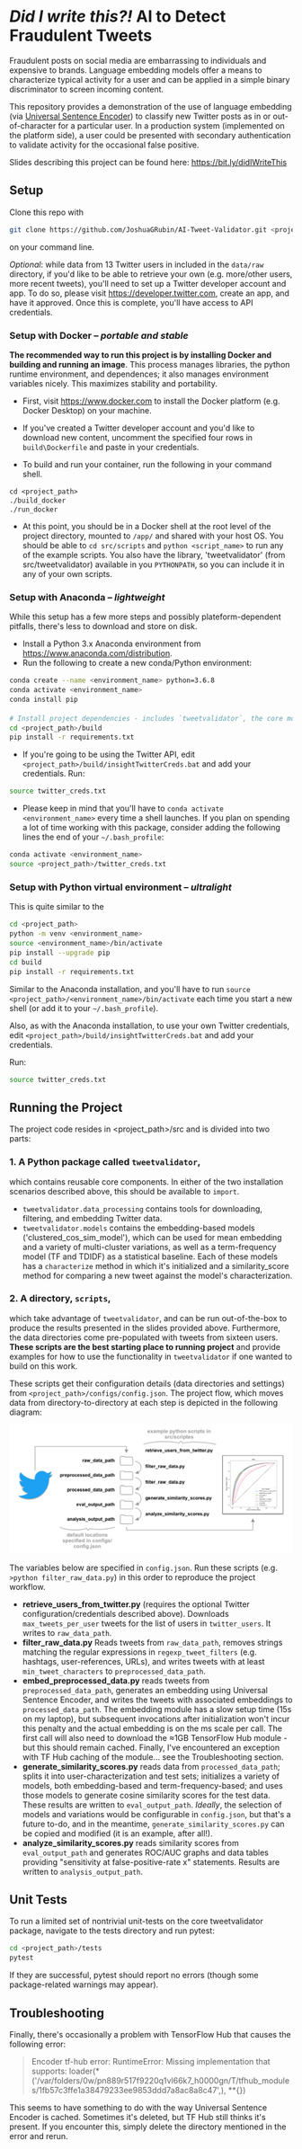 # *Did I write this?!*  AI to Detect Fraudulent Tweets
Fraudulent posts on social media are embarrassing to individuals and expensive to brands.  Language embedding models offer a means to characterize typical activity for a user and can be applied in a simple binary discriminator to screen incoming content.

This repository provides a demonstration of the use of language embedding (via [Universal Sentence Encoder](https://tfhub.dev/google/universal-sentence-encoder/2)) to classify new Twitter posts as in or out-of-character for a particular user.  In a production system (implemented on the platform side), a user could be presented with secondary authentication to validate activity for the occasional false positive.

Slides describing this project can be found here:  https://bit.ly/didIWriteThis

## Setup

Clone this repo with
```bash
git clone https://github.com/JoshuaGRubin/AI-Tweet-Validator.git <project_path>
```
 on your command line.

*Optional*: while data from 13 Twitter users in included in the `data/raw` directory, if you'd like to be able to retrieve your own (e.g. more/other users, more recent tweets), you'll need to set up a Twitter developer account and app.  To do so, please visit https://developer.twitter.com, create an app, and have it approved. Once this is complete, you'll have access to API credentials. 

### Setup with Docker – *portable and stable*
**The recommended way to run this project is by installing Docker and building and running an image**.  This process manages libraries, the python runtime environment, and dependences; it also manages environment variables nicely.  This maximizes stability and portability.

- First, visit https://www.docker.com to install the Docker platform (e.g. Docker Desktop) on your machine.

- If you've created a Twitter developer account and you'd like to download new content, uncomment the specified four rows in `build\Dockerfile` and paste in your credentials.

- To build and run your container, run the following in your command shell.

```
cd <project_path>
./build_docker
./run_docker
```

- At this point, you should be in a Docker shell at the root level of the project directory, mounted to `/app/` and shared with your host OS.  You should be able to `cd src/scripts` and `python <script_name>` to run any of the example scripts.  You also have the library, 'tweetvalidator' (from src/tweetvalidator) available in you `PYTHONPATH`, so you can include it in any of your own scripts.

### Setup with Anaconda – *lightweight*

While this setup has a few more steps and possibly plateform-dependent pitfalls, there's less to download and store on disk.

- Install a Python 3.x Anaconda environment from https://www.anaconda.com/distribution.
- Run the following to create a new conda/Python environment:

```bash
conda create --name <environment_name> python=3.6.8
conda activate <environment_name>
conda install pip

# Install project dependencies - includes `tweetvalidator`, the core module provided by this project.
cd <project_path>/build
pip install -r requirements.txt
```


- If you're going to be using the Twitter API, edit `<project_path>/build/insightTwitterCreds.bat` and add your credentials.
Run:
```bash
source twitter_creds.txt
```

- Please keep in mind that you'll have to `conda activate <environment_name>` every time a shell launches.  If you plan on spending a lot of time working with this package, consider adding the following lines the end of your `~/.bash_profile`:

```bash
conda activate <environment_name>
source <project_path>/twitter_creds.txt
```

### Setup with Python virtual environment – *ultralight*

This is quite similar to the 

```bash
cd <project_path>
python -m venv <environment_name>
source <environment_name>/bin/activate
pip install --upgrade pip
cd build
pip install -r requirements.txt 
```
Similar to the Anaconda installation, and you'll have to run `source <project_path>/<environment_name>/bin/activate` each time you start a new shell (or add it to your `~/.bash_profile`).

Also, as with the Anaconda installation, to use your own Twitter credentials, edit `<project_path>/build/insightTwitterCreds.bat` and add your credentials.

Run:
```bash
source twitter_creds.txt
```

## Running the Project

The project code resides in <project_path>/src and is divided into two parts:

### 1. A Python package called `tweetvalidator`,
which contains reusable core components.  In either of the two installation scenarios described above, this should be available to `import`.
- `tweetvalidator.data_processing` contains tools for downloading, filtering, and embedding Twitter data.
- `tweetvalidator.models` contains the embedding-based models ('clustered_cos_sim_model'), which can be used for mean embedding and a variety of multi-cluster variations, as well as a term-frequency model (TF and TDIDF) as a statistical baseline.  Each of these models has a `characterize` method in which it's initialized and a similarity_score method for comparing a new tweet against the model's characterization.

### 2. A directory, `scripts`,
which take advantage of `tweetvalidator`, and can be run out-of-the-box to produce the results presented in the slides provided above.  Furthermore, the data directories come pre-populated with tweets from sixteen users.  **These scripts are the best starting place to running project** and provide examples for how to use the functionality in `tweetvalidator` if one wanted to build on this work.

These scripts get their configuration details (data directories and settings) from `<project_path>/configs/config.json`. The project flow, which moves data from directory-to-directory at each step is depicted in the following diagram:

![script project flow](DidIWriteThisDataFlow.png)

The variables below are specified in `config.json`.  Run these scripts (e.g. `>python filter_raw_data.py`) in this order to reproduce the project workflow.

- **retrieve_users_from_twitter.py** (requires the optional Twitter configuration/credentials described above).  Downloads `max_tweets_per_user` tweets for the list of users in `twitter_users`.  It writes to `raw_data_path`.
- **filter_raw_data.py** Reads tweets from `raw_data_path`, removes strings matching the regular expressions in `regexp_tweet_filters` (e.g. hashtags, user-references, URLs), and writes tweets with at least `min_tweet_characters` to `preprocessed_data_path`.
- **embed_preprocessed_data.py** reads tweets from `preprocessed_data_path`, generates an embedding using Universal Sentence Encoder, and writes the tweets with associated embeddings to `processed_data_path`.  The embedding module has a slow setup time (15s on my laptop), but subsequent invocations after initialization won't incur this penalty and the actual embedding is on the ms scale per call.  The first call will also need to download the ≈1GB TensorFlow Hub module - but this should remain cached.  Finally, I've encountered an exception with TF Hub caching of the module... see the Troubleshooting section.
- **generate_similarity_scores.py** reads data from `processed_data_path`; splits it into user-characterization and test sets; initializes a variety of models, both embedding-based and term-frequency-based; and uses those models to generate cosine similarity scores for the test data.  These results are written to `eval_output_path`.  *Ideally*, the selection of models and variations would be configurable in `config.json`, but that's a future to-do, and in the meantime, `generate_similarity_scores.py` can be copied and modified (it is an example, after all!).
- **analyze_similarity_scores.py** reads similarity scores from `eval_output_path` and generates ROC/AUC graphs and data tables providing "sensitivity at false-positive-rate x" statements.  Results are written to `analysis_output_path`.

## Unit Tests
To run a limited set of nontrivial unit-tests on the core tweetvalidator package, navigate to the tests directory and run pytest:
```bash
cd <project_path>/tests
pytest
```
If they are successful, pytest should report no errors (though some package-related warnings may appear).

## Troubleshooting
Finally, there's occasionally a problem with TensorFlow Hub that causes the following error:

>Encoder tf-hub error:
RuntimeError: Missing implementation that supports: loader(*('/var/folders/0w/pn889r517f9220q1vl66k7_h0000gn/T/tfhub_modules/1fb57c3ffe1a38479233ee9853ddd7a8ac8a8c47',), **{})

This seems to have something to do with the way Universal Sentence Encoder is cached.  Sometimes it's deleted, but TF Hub still thinks it's present.  If you encounter this, simply delete the directory mentioned in the error and rerun.

